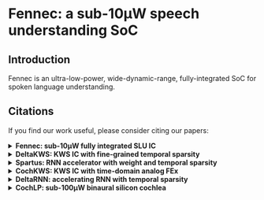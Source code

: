 # Fennec: a sub-10μW speech understanding SoC

## Introduction

Fennec is an ultra-low-power, wide-dynamic-range, fully-integrated SoC for spoken language understanding.

## Citations
If you find our work useful, please consider citing our papers:

<details>
<summary><b>Fennec: sub-10μW fully integrated SLU IC</b></summary>

Conference publication in ISSCC'25:

```bibtex
@inproceedings{2025-ISSCC-Zhou-fennec,
    author={Zhou, Sheng and Li, Zixiao and Delbruck, Tobi and Kim, Kwantae and Liu, Shih-Chii},
    booktitle={2025 IEEE International Solid-State Circuits Conference (ISSCC)},
    title={An 8.62{μW} {75dB-DR\textsubscript{SoC}} End-to-End Spoken-Language-Understanding {SoC} With Channel-Level {AGC} and Temporal-Sparsity-Aware Streaming-Mode {RNN}},
    year={2025},
    volume={68},
    number={},
    pages={238-240},
    doi={10.1109/ISSCC49661.2025.10904788}
}
```

Invited journal extension in JSSC'25:

```bibtex
@article{2025-JSSC-Zhou-fennec,
    author={Zhou, Sheng and Li, Zixiao and Cheng, Longbiao and Hadorn, Jérôme and Gao, Chang and Chen, Qinyu and Delbruck, Tobi and Kim, Kwantae and Liu, Shih-Chii},
    journal={IEEE Journal of Solid-State Circuits},
    title={An {8.62-μW} {75-dB} {DR\textsubscript{SoC}} Fully Integrated {SoC} for Spoken Language Understanding},
    year={2025},
    volume={},
    number={},
    pages={1-16},
    doi={10.1109/JSSC.2025.3602936}
}
```
</details>

<details>
<summary><b>DeltaKWS: KWS IC with fine-grained temporal sparsity</b></summary>

Journal publication in TCASAI'25:

```bibtex
@article{2025-TCASAI-Chen-DeltaKWS,
    author={Chen, Qinyu and Kim, Kwantae and Gao, Chang and Zhou, Sheng and Jang, Taekwang and Delbruck, Tobi and Liu, Shih-Chii},
    journal={IEEE Transactions on Circuits and Systems for Artificial Intelligence},
    title={{DeltaKWS}: A 65nm {36nJ}/Decision Bio-Inspired Temporal-Sparsity-Aware Digital Keyword Spotting {IC} With {0.6V} Near-Threshold {SRAM}},
    year={2025},
    volume={2},
    number={1},
    pages={79-87},
    doi={10.1109/TCASAI.2024.3507694}
}
```
</details>

<details>
<summary><b>Spartus: RNN accelerator with weight and temporal sparsity</b></summary>

Journal publication in TNNLS'24:

```bibtex
@ARTICLE{2024-TNNLS-Gao-Spartus,
    author={Gao, Chang and Delbruck, Tobi and Liu, Shih-Chii},
    journal={IEEE Transactions on Neural Networks and Learning Systems}, 
    title={{Spartus}: A 9.4 {TOp/s} {FPGA}-Based {LSTM} Accelerator Exploiting Spatio-Temporal Sparsity}, 
    year={2024},
    volume={35},
    number={1},
    pages={1098-1112},
    doi={10.1109/TNNLS.2022.3180209}
}
```
</details>

<details>
<summary><b>CochKWS: KWS IC with time-domain analog FEx </b></summary>

Conference publication in ISSCC'22:

```bibtex
@inproceedings{2022-ISSCC-Kim-CochKWS,
    author={Kim, Kwantae and Gao, Chang and Graça, Rui and Kiselev, Ilya and Yoo, Hoi-Jun and Delbruck, Tobi and Liu, Shih-Chii},
    booktitle={2022 IEEE International Solid-State Circuits Conference (ISSCC)},
    title={A {23μW} Solar-Powered Keyword-Spotting {ASIC} with Ring-Oscillator-Based Time-Domain Feature Extraction},
    year={2022},
    volume={65},
    number={},
    pages={1-3},
    doi={10.1109/ISSCC42614.2022.9731708}
}
```

Invited journal extension in JSSC'22:

```bibtex
@article{2022-JSSC-Kim-CochKWS,
    author={Kim, Kwantae and Gao, Chang and Graça, Rui and Kiselev, Ilya and Yoo, Hoi-Jun and Delbruck, Tobi and Liu, Shih-Chii},
    journal={IEEE Journal of Solid-State Circuits},
    title={A {23-μW} Keyword Spotting {IC} With Ring-Oscillator-Based Time-Domain Feature Extraction},
    year={2022},
    volume={57},
    number={11},
    pages={3298-3311},
    doi={10.1109/JSSC.2022.3195610}
}
```
</details>

<details>
<summary><b>DeltaRNN: accelerating RNN with temporal sparsity</b></summary>

Algorithm proposal in ICML'17:

```bibtex
@inproceedings{2017-ICML-Neil-DeltaRNN,
    title = 	 {Delta Networks for Optimized Recurrent Network Computation},
    author =       {Daniel Neil and Jun Haeng Lee and Tobi Delbruck and Shih-Chii Liu},
    booktitle = 	 {Proceedings of the 34th International Conference on Machine Learning},
    pages = 	 {2584--2593},
    year = 	 {2017},
    editor = 	 {Precup, Doina and Teh, Yee Whye},
    volume = 	 {70},
    series = 	 {Proceedings of Machine Learning Research},
    month = 	 {06--11 Aug},
    publisher =    {PMLR},
    pdf = 	 {http://proceedings.mlr.press/v70/neil17a/neil17a.pdf},
    url = 	 {https://proceedings.mlr.press/v70/neil17a.html},
}
```

First accelerator design in FPGA'18:

```bibtex
@inproceedings{2018-FPGA-Gao-DeltaRNN,
    author = {Gao, Chang and Neil, Daniel and Ceolini, Enea and Liu, Shih-Chii and Delbruck, Tobi},
    title = {{DeltaRNN}: A Power-efficient Recurrent Neural Network Accelerator},
    year = {2018},
    isbn = {9781450356145},
    publisher = {Association for Computing Machinery},
    address = {New York, NY, USA},
    doi = {10.1145/3174243.3174261},
    booktitle = {Proceedings of the 2018 ACM/SIGDA International Symposium on Field-Programmable Gate Arrays},
    pages = {21–30},
    numpages = {10},
    location = {Monterey, CALIFORNIA, USA},
}
```

Improved accelerator design in AICAS'20:

```bibtex
@INPROCEEDINGS{2020-AICAS-Gao-EdgeDRNN,
    author={Gao, Chang and Rios-Navarro, Antonio and Chen, Xi and Delbruck, Tobi and Liu, Shih-Chii},
    booktitle={2020 2nd IEEE International Conference on Artificial Intelligence Circuits and Systems (AICAS)}, 
    title={{EdgeDRNN}: Enabling Low-latency Recurrent Neural Network Edge Inference}, 
    year={2020},
    volume={},
    number={},
    pages={41-45},
    doi={10.1109/AICAS48895.2020.9074001}
}
```

Invited conference extension in JETCAS'20:

```bibtex
@ARTICLE{2020-JETCAS-Gao-EdgeDRNN,
    author={Gao, Chang and Rios-Navarro, Antonio and Chen, Xi and Liu, Shih-Chii and Delbruck, Tobi},
    journal={IEEE Journal on Emerging and Selected Topics in Circuits and Systems}, 
    title={{EdgeDRNN}: Recurrent Neural Network Accelerator for Edge Inference}, 
    year={2020},
    volume={10},
    number={4},
    pages={419-432},
    doi={10.1109/JETCAS.2020.3040300}
}
```
</details>

<details>
<summary><b>CochLP: sub-100μW binaural silicon cochlea</b></summary>

Conference publication in ISSCC'16:

```bibtex
@inproceedings{2016-ISSCC-Yang-CochLP,
    author={Yang, Minhao and Chien, Chen-Han and Delbruck, Tobias and Liu, Shih-Chii},
    booktitle={2016 IEEE International Solid-State Circuits Conference (ISSCC)},
    title={A {0.5V} {55μW} 64×2-channel binaural silicon cochlea for event-driven stereo-audio sensing},
    year={2016},
    volume={},
    number={},
    pages={388-389},
    doi={10.1109/ISSCC.2016.7418070}
}
```

Invited journal extension in JSSC'16:

```bibtex
@article{2016-JSSC-Yang-CochLP,
    author={Yang, Minhao and Chien, Chen-Han and Delbruck, Tobi and Liu, Shih-Chii},
    journal={IEEE Journal of Solid-State Circuits},
    title={A {0.5V} {55μW} 64×2 Channel Binaural Silicon Cochlea for Event-Driven Stereo-Audio Sensing},
    year={2016},
    volume={51},
    number={11},
    pages={2554-2569},
    doi={10.1109/JSSC.2016.2604285}
}
```
</details>
